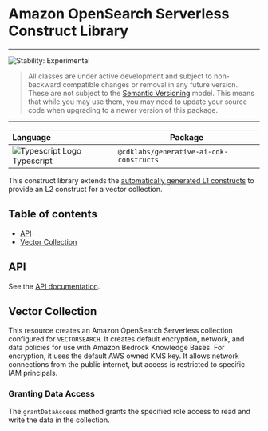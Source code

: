 # Amazon OpenSearch Serverless Construct Library
<!--BEGIN STABILITY BANNER-->

---

![Stability: Experimental](https://img.shields.io/badge/stability-Experimental-important.svg?style=for-the-badge)

> All classes are under active development and subject to non-backward compatible changes or removal in any
> future version. These are not subject to the [Semantic Versioning](https://semver.org/) model.
> This means that while you may use them, you may need to update your source code when upgrading to a newer version of this package.

---
<!--END STABILITY BANNER-->


| **Language**     | **Package**        |
|:-------------|-----------------|
|![Typescript Logo](https://docs.aws.amazon.com/cdk/api/latest/img/typescript32.png) Typescript|`@cdklabs/generative-ai-cdk-constructs`|

This construct library extends the [automatically generated L1 constructs](https://docs.aws.amazon.com/cdk/api/v2/docs/aws-cdk-lib.aws_opensearchserverless-readme.html) to provide an L2 construct for a vector collection.

## Table of contents
- [API](#api)
- [Vector Collection](#vector-collection)


## API
See the [API documentation](../../../apidocs/modules/opensearchserverless.md).

## Vector Collection
This resource creates an Amazon OpenSearch Serverless collection configured for `VECTORSEARCH`. It creates default encryption, network, and data policies for use with Amazon Bedrock Knowledge Bases. For encryption, it uses the default AWS owned KMS key. It allows network connections from the public internet, but access is restricted to specific IAM principals.

### Granting Data Access
The `grantDataAccess` method grants the specified role access to read and write the data in the collection.
